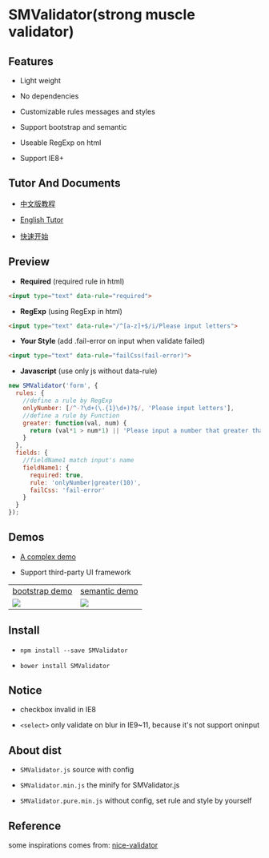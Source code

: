 # SMValidator(strong muscle validator)

## Features
- Light weight

- No dependencies

- Customizable rules messages and styles

- Support bootstrap and semantic

- Useable RegExp on html

- Support IE8+

## Tutor And Documents
- [中文版教程](https://wldragon.github.io/SMValidator/tutor/tutor1.html)

- [English Tutor](https://wldragon.github.io/SMValidator/tutor/tutor-en1.html)

- [快速开始](https://github.com/WLDragon/SMValidator/wiki/%E5%BF%AB%E9%80%9F%E5%BC%80%E5%A7%8B)

## Preview
- **Required** (required rule in html)

``` html
<input type="text" data-rule="required">
```

- **RegExp** (using RegExp in html)

``` html
<input type="text" data-rule="/^[a-z]+$/i/Please input letters">
```

- **Your Style** (add .fail-error on input when validate failed)

``` html
<input type="text" data-rule="failCss(fail-error)">
```

- **Javascript** (use only js without data-rule)

``` javascript
new SMValidator('form', {
  rules: {
    //define a rule by RegExp
    onlyNumber: [/^-?\d+(\.{1}\d+)?$/, 'Please input letters'],
    //define a rule by Function
    greater: function(val, num) {
      return (val*1 > num*1) || 'Please input a number that greater than ' + num;
    }
  },
  fields: {
    //fieldName1 match input's name
    fieldName1: {
      required: true,
      rule: 'onlyNumber|greater(10)',
      failCss: 'fail-error'
    }
  }
});
```

## Demos
- [A complex demo](https://wldragon.github.io/SMValidator/)

- Support third-party UI framework
<table>
    <tr>
      <td><a href="https://wldragon.github.io/SMValidator/bootstrap/">bootstrap demo</a></td>
      <td><a href="https://wldragon.github.io/SMValidator/semantic/">semantic demo</a></td>
    </tr>
    <tr>
      <td><img src="https://wldragon.github.io/SMValidator/bootstrap/scan.png"></td>
      <td><img src="https://wldragon.github.io/SMValidator/semantic/scan.png"></td>
    </tr>
</table>

## Install
- ```npm install --save SMValidator```

- ```bower install SMValidator```

## Notice
- checkbox invalid in IE8

- `<select>` only validate on blur in IE9~11, because it's not support oninput

## About dist
- `SMValidator.js` source with config

- `SMValidator.min.js` the minify for SMValidator.js

- `SMValidator.pure.min.js` without config, set rule and style by yourself

## Reference
some inspirations comes from: [nice-validator](https://github.com/niceue/nice-validator)
